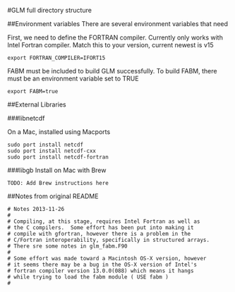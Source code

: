 #GLM full directory structure

##Environment variables
There are several environment variables that need 


First, we need to define the FORTRAN compiler. Currently
only works with Intel Fortran compiler. Match this to your version, 
current newest is v15
````
export FORTRAN_COMPILER=IFORT15
````

FABM must be included to build GLM successfully. To build FABM,
there must be an environment variable set to TRUE
````
export FABM=true
````

##External Libraries

###libnetcdf

On a Mac, installed using Macports
````
sudo port install netcdf
sudo port install netcdf-cxx
sudo port install netcdf-fortran
````


###libgb 
Install on Mac with Brew
````
TODO: Add Brew instructions here
````


##Notes from original README
````
# Notes 2013-11-26
#
# Compiling, at this stage, requires Intel Fortran as well as
# the C compilers.  Some effort has been put into making it
# compile with gfortran, however there is a problem in the
# C/Fortran interoperability, specifically in structured arrays.
# There sre some notes in glm_fabm.F90
#
# Some effort was made toward a Macintosh OS-X version, however
# it seems there may be a bug in the OS-X version of Intel's 
# fortran compiler version 13.0.0(088) which means it hangs
# while trying to load the fabm module ( USE fabm )
#
````
